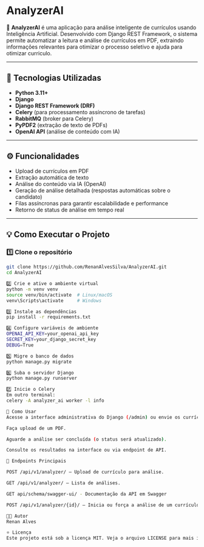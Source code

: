 # AnalyzerAI

🚀 **AnalyzerAI** é uma aplicação para análise inteligente de currículos usando Inteligência Artificial. Desenvolvido com Django REST Framework, o sistema permite automatizar a leitura e análise de currículos em PDF, extraindo informações relevantes para otimizar o processo seletivo e ajuda para otimizar curriculo.

---

## 🧰 Tecnologias Utilizadas

- **Python 3.11+**
- **Django**
- **Django REST Framework (DRF)**
- **Celery** (para processamento assíncrono de tarefas)
- **RabbitMQ** (broker para Celery)
- **PyPDF2** (extração de texto de PDFs)
- **OpenAI API** (análise de conteúdo com IA)

---

## ⚙️ Funcionalidades

- Upload de currículos em PDF
- Extração automática de texto
- Análise do conteúdo via IA (OpenAI)
- Geração de análise detalhada (respostas automáticas sobre o candidato)
- Filas assíncronas para garantir escalabilidade e performance
- Retorno de status de análise em tempo real

---

## 💡 Como Executar o Projeto

### 1️⃣ Clone o repositório

```bash
git clone https://github.com/RenanAlvesSilva/AnalyzerAI.git
cd AnalyzerAI

2️⃣ Crie e ative o ambiente virtual
python -m venv venv
source venv/bin/activate  # Linux/macOS
venv\Scripts\activate     # Windows

3️⃣ Instale as dependências
pip install -r requirements.txt

4️⃣ Configure variáveis de ambiente
OPENAI_API_KEY=your_openai_api_key
SECRET_KEY=your_django_secret_key
DEBUG=True

5️⃣ Migre o banco de dados
python manage.py migrate

6️⃣ Suba o servidor Django
python manage.py runserver

7️⃣ Inicie o Celery
Em outro terminal:
celery -A analyzer_ai worker -l info

🚀 Como Usar
Acesse a interface administrativa do Django (/admin) ou envie os currículos via API.

Faça upload de um PDF.

Aguarde a análise ser concluída (o status será atualizado).

Consulte os resultados na interface ou via endpoint de API.

📄 Endpoints Principais

POST /api/v1/analyzer/ — Upload de currículo para análise.

GET /api/v1/analyzer/ — Lista de análises.

GET api/schema/swagger-ui/ - Documentação da API em Swagger

POST /api/v1/analyzer/{id}/ — Inicia ou força a análise de um currículo específico.

🧑‍💻 Autor
Renan Alves

⭐ Licença
Este projeto está sob a licença MIT. Veja o arquivo LICENSE para mais informações.
